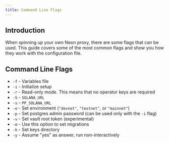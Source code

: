 ```yaml
---
title: Command Line Flags
---
```


## Introduction
When spinning up your own Neon proxy, there are some flags that can be used. This guide covers some of the most common flags and show you how they work with the configuration file.

## Command Line Flags

* `-f` - Variables file
* `-i` - Initialize setup 
* `-r` - Read-only mode. This means that no operator keys are required
* `-S` - `SOLANA_URL`
* `-s` - `PP_SOLANA_URL`
* `-e` - Set environment (`"devnet"`, `"testnet"`, or `"mainnet"`)
* `-p` - Set postgres admin password (can be used only with the `-i` flag)
* `-v` - Set vault root token (experimental)
* `-m` - Use this option to set migrations
* `-k` - Set keys directory
* `-y` - Assume "yes" as answer, run non-interactively